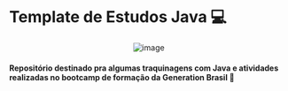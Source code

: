 

# Template de Estudos Java 💻


  <div align="center">


![image](https://user-images.githubusercontent.com/61328786/131563215-6d71c63a-43be-4fe7-a829-7c5817481f1d.png)


</div>



####  Repositório destinado pra algumas traquinagens com Java e atividades realizadas no bootcamp de formação da Generation Brasil  💖
